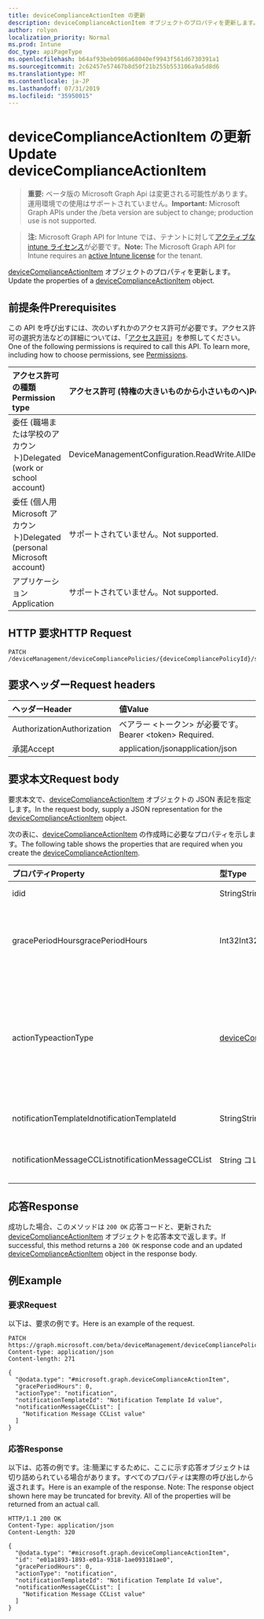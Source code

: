 ```yaml
---
title: deviceComplianceActionItem の更新
description: deviceComplianceActionItem オブジェクトのプロパティを更新します。
author: rolyon
localization_priority: Normal
ms.prod: Intune
doc_type: apiPageType
ms.openlocfilehash: b64af93beb0986a68040ef9943f561d6730391a1
ms.sourcegitcommit: 2c62457e57467b8d50f21b255b553106a9a5d8d6
ms.translationtype: MT
ms.contentlocale: ja-JP
ms.lasthandoff: 07/31/2019
ms.locfileid: "35950015"
---
```

# <a name="update-devicecomplianceactionitem"></a><span data-ttu-id="5d011-103">deviceComplianceActionItem の更新</span><span class="sxs-lookup"><span data-stu-id="5d011-103">Update deviceComplianceActionItem</span></span>

> <span data-ttu-id="5d011-104">**重要:** ベータ版の Microsoft Graph Api は変更される可能性があります。運用環境での使用はサポートされていません。</span><span class="sxs-lookup"><span data-stu-id="5d011-104">**Important:** Microsoft Graph APIs under the /beta version are subject to change; production use is not supported.</span></span>

> <span data-ttu-id="5d011-105">**注:** Microsoft Graph API for Intune では、テナントに対して[アクティブな intune ライセンス](https://go.microsoft.com/fwlink/?linkid=839381)が必要です。</span><span class="sxs-lookup"><span data-stu-id="5d011-105">**Note:** The Microsoft Graph API for Intune requires an [active Intune license](https://go.microsoft.com/fwlink/?linkid=839381) for the tenant.</span></span>

<span data-ttu-id="5d011-106">[deviceComplianceActionItem](../resources/intune-deviceconfig-devicecomplianceactionitem.md) オブジェクトのプロパティを更新します。</span><span class="sxs-lookup"><span data-stu-id="5d011-106">Update the properties of a [deviceComplianceActionItem](../resources/intune-deviceconfig-devicecomplianceactionitem.md) object.</span></span>

## <a name="prerequisites"></a><span data-ttu-id="5d011-107">前提条件</span><span class="sxs-lookup"><span data-stu-id="5d011-107">Prerequisites</span></span>
<span data-ttu-id="5d011-p101">この API を呼び出すには、次のいずれかのアクセス許可が必要です。アクセス許可の選択方法などの詳細については、「[アクセス許可](/graph/permissions-reference)」を参照してください。</span><span class="sxs-lookup"><span data-stu-id="5d011-p101">One of the following permissions is required to call this API. To learn more, including how to choose permissions, see [Permissions](/graph/permissions-reference).</span></span>

|<span data-ttu-id="5d011-110">アクセス許可の種類</span><span class="sxs-lookup"><span data-stu-id="5d011-110">Permission type</span></span>|<span data-ttu-id="5d011-111">アクセス許可 (特権の大きいものから小さいものへ)</span><span class="sxs-lookup"><span data-stu-id="5d011-111">Permissions (from most to least privileged)</span></span>|
|:---|:---|
|<span data-ttu-id="5d011-112">委任 (職場または学校のアカウント)</span><span class="sxs-lookup"><span data-stu-id="5d011-112">Delegated (work or school account)</span></span>|<span data-ttu-id="5d011-113">DeviceManagementConfiguration.ReadWrite.All</span><span class="sxs-lookup"><span data-stu-id="5d011-113">DeviceManagementConfiguration.ReadWrite.All</span></span>|
|<span data-ttu-id="5d011-114">委任 (個人用 Microsoft アカウント)</span><span class="sxs-lookup"><span data-stu-id="5d011-114">Delegated (personal Microsoft account)</span></span>|<span data-ttu-id="5d011-115">サポートされていません。</span><span class="sxs-lookup"><span data-stu-id="5d011-115">Not supported.</span></span>|
|<span data-ttu-id="5d011-116">アプリケーション</span><span class="sxs-lookup"><span data-stu-id="5d011-116">Application</span></span>|<span data-ttu-id="5d011-117">サポートされていません。</span><span class="sxs-lookup"><span data-stu-id="5d011-117">Not supported.</span></span>|

## <a name="http-request"></a><span data-ttu-id="5d011-118">HTTP 要求</span><span class="sxs-lookup"><span data-stu-id="5d011-118">HTTP Request</span></span>
<!-- {
  "blockType": "ignored"
}
-->
``` http
PATCH /deviceManagement/deviceCompliancePolicies/{deviceCompliancePolicyId}/scheduledActionsForRule/{deviceComplianceScheduledActionForRuleId}/scheduledActionConfigurations/{deviceComplianceActionItemId}
```

## <a name="request-headers"></a><span data-ttu-id="5d011-119">要求ヘッダー</span><span class="sxs-lookup"><span data-stu-id="5d011-119">Request headers</span></span>
|<span data-ttu-id="5d011-120">ヘッダー</span><span class="sxs-lookup"><span data-stu-id="5d011-120">Header</span></span>|<span data-ttu-id="5d011-121">値</span><span class="sxs-lookup"><span data-stu-id="5d011-121">Value</span></span>|
|:---|:---|
|<span data-ttu-id="5d011-122">Authorization</span><span class="sxs-lookup"><span data-stu-id="5d011-122">Authorization</span></span>|<span data-ttu-id="5d011-123">ベアラー &lt;トークン&gt; が必要です。</span><span class="sxs-lookup"><span data-stu-id="5d011-123">Bearer &lt;token&gt; Required.</span></span>|
|<span data-ttu-id="5d011-124">承諾</span><span class="sxs-lookup"><span data-stu-id="5d011-124">Accept</span></span>|<span data-ttu-id="5d011-125">application/json</span><span class="sxs-lookup"><span data-stu-id="5d011-125">application/json</span></span>|

## <a name="request-body"></a><span data-ttu-id="5d011-126">要求本文</span><span class="sxs-lookup"><span data-stu-id="5d011-126">Request body</span></span>
<span data-ttu-id="5d011-127">要求本文で、[deviceComplianceActionItem](../resources/intune-deviceconfig-devicecomplianceactionitem.md) オブジェクトの JSON 表記を指定します。</span><span class="sxs-lookup"><span data-stu-id="5d011-127">In the request body, supply a JSON representation for the [deviceComplianceActionItem](../resources/intune-deviceconfig-devicecomplianceactionitem.md) object.</span></span>

<span data-ttu-id="5d011-128">次の表に、[deviceComplianceActionItem](../resources/intune-deviceconfig-devicecomplianceactionitem.md) の作成時に必要なプロパティを示します。</span><span class="sxs-lookup"><span data-stu-id="5d011-128">The following table shows the properties that are required when you create the [deviceComplianceActionItem](../resources/intune-deviceconfig-devicecomplianceactionitem.md).</span></span>

|<span data-ttu-id="5d011-129">プロパティ</span><span class="sxs-lookup"><span data-stu-id="5d011-129">Property</span></span>|<span data-ttu-id="5d011-130">型</span><span class="sxs-lookup"><span data-stu-id="5d011-130">Type</span></span>|<span data-ttu-id="5d011-131">説明</span><span class="sxs-lookup"><span data-stu-id="5d011-131">Description</span></span>|
|:---|:---|:---|
|<span data-ttu-id="5d011-132">id</span><span class="sxs-lookup"><span data-stu-id="5d011-132">id</span></span>|<span data-ttu-id="5d011-133">String</span><span class="sxs-lookup"><span data-stu-id="5d011-133">String</span></span>|<span data-ttu-id="5d011-134">エンティティのキー。</span><span class="sxs-lookup"><span data-stu-id="5d011-134">Key of the entity.</span></span>|
|<span data-ttu-id="5d011-135">gracePeriodHours</span><span class="sxs-lookup"><span data-stu-id="5d011-135">gracePeriodHours</span></span>|<span data-ttu-id="5d011-136">Int32</span><span class="sxs-lookup"><span data-stu-id="5d011-136">Int32</span></span>|<span data-ttu-id="5d011-137">アクションが実行されるまでの待機時間。</span><span class="sxs-lookup"><span data-stu-id="5d011-137">Number of hours to wait till the action will be enforced.</span></span> <span data-ttu-id="5d011-138">有効な値は 0 から 8760 までです</span><span class="sxs-lookup"><span data-stu-id="5d011-138">Valid values 0 to 8760</span></span>|
|<span data-ttu-id="5d011-139">actionType</span><span class="sxs-lookup"><span data-stu-id="5d011-139">actionType</span></span>|[<span data-ttu-id="5d011-140">deviceComplianceActionType</span><span class="sxs-lookup"><span data-stu-id="5d011-140">deviceComplianceActionType</span></span>](../resources/intune-deviceconfig-devicecomplianceactiontype.md)|<span data-ttu-id="5d011-141">実行するアクション。</span><span class="sxs-lookup"><span data-stu-id="5d011-141">What action to take.</span></span> <span data-ttu-id="5d011-142">可能な値は、`noAction`、`notification`、`block`、`retire`、`wipe`、`removeResourceAccessProfiles`、`pushNotification`、`remoteLock` です。</span><span class="sxs-lookup"><span data-stu-id="5d011-142">Possible values are: `noAction`, `notification`, `block`, `retire`, `wipe`, `removeResourceAccessProfiles`, `pushNotification`, `remoteLock`.</span></span>|
|<span data-ttu-id="5d011-143">notificationTemplateId</span><span class="sxs-lookup"><span data-stu-id="5d011-143">notificationTemplateId</span></span>|<span data-ttu-id="5d011-144">String</span><span class="sxs-lookup"><span data-stu-id="5d011-144">String</span></span>|<span data-ttu-id="5d011-145">使用する通知メッセージ テンプレート</span><span class="sxs-lookup"><span data-stu-id="5d011-145">What notification Message template to use</span></span>|
|<span data-ttu-id="5d011-146">notificationMessageCCList</span><span class="sxs-lookup"><span data-stu-id="5d011-146">notificationMessageCCList</span></span>|<span data-ttu-id="5d011-147">String コレクション</span><span class="sxs-lookup"><span data-stu-id="5d011-147">String collection</span></span>|<span data-ttu-id="5d011-148">この通知メッセージの CC に設定するグループ ID のリスト。</span><span class="sxs-lookup"><span data-stu-id="5d011-148">A list of group IDs to speicify who to CC this notification message to.</span></span>|



## <a name="response"></a><span data-ttu-id="5d011-149">応答</span><span class="sxs-lookup"><span data-stu-id="5d011-149">Response</span></span>
<span data-ttu-id="5d011-150">成功した場合、このメソッドは `200 OK` 応答コードと、更新された [deviceComplianceActionItem](../resources/intune-deviceconfig-devicecomplianceactionitem.md) オブジェクトを応答本文で返します。</span><span class="sxs-lookup"><span data-stu-id="5d011-150">If successful, this method returns a `200 OK` response code and an updated [deviceComplianceActionItem](../resources/intune-deviceconfig-devicecomplianceactionitem.md) object in the response body.</span></span>

## <a name="example"></a><span data-ttu-id="5d011-151">例</span><span class="sxs-lookup"><span data-stu-id="5d011-151">Example</span></span>

### <a name="request"></a><span data-ttu-id="5d011-152">要求</span><span class="sxs-lookup"><span data-stu-id="5d011-152">Request</span></span>
<span data-ttu-id="5d011-153">以下は、要求の例です。</span><span class="sxs-lookup"><span data-stu-id="5d011-153">Here is an example of the request.</span></span>
``` http
PATCH https://graph.microsoft.com/beta/deviceManagement/deviceCompliancePolicies/{deviceCompliancePolicyId}/scheduledActionsForRule/{deviceComplianceScheduledActionForRuleId}/scheduledActionConfigurations/{deviceComplianceActionItemId}
Content-type: application/json
Content-length: 271

{
  "@odata.type": "#microsoft.graph.deviceComplianceActionItem",
  "gracePeriodHours": 0,
  "actionType": "notification",
  "notificationTemplateId": "Notification Template Id value",
  "notificationMessageCCList": [
    "Notification Message CCList value"
  ]
}
```

### <a name="response"></a><span data-ttu-id="5d011-154">応答</span><span class="sxs-lookup"><span data-stu-id="5d011-154">Response</span></span>
<span data-ttu-id="5d011-p104">以下は、応答の例です。注:簡潔にするために、ここに示す応答オブジェクトは切り詰められている場合があります。すべてのプロパティは実際の呼び出しから返されます。</span><span class="sxs-lookup"><span data-stu-id="5d011-p104">Here is an example of the response. Note: The response object shown here may be truncated for brevity. All of the properties will be returned from an actual call.</span></span>
``` http
HTTP/1.1 200 OK
Content-Type: application/json
Content-Length: 320

{
  "@odata.type": "#microsoft.graph.deviceComplianceActionItem",
  "id": "e01a1893-1893-e01a-9318-1ae093181ae0",
  "gracePeriodHours": 0,
  "actionType": "notification",
  "notificationTemplateId": "Notification Template Id value",
  "notificationMessageCCList": [
    "Notification Message CCList value"
  ]
}
```





